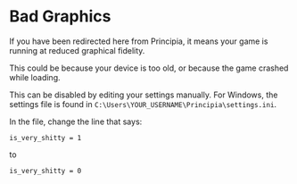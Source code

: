 # Bad Graphics
If you have been redirected here from Principia, it means your game is running at reduced graphical fidelity.

This could be because your device is too old, or because the game crashed while loading.

This can be disabled by editing your settings manually. For Windows, the settings file is found in `C:\Users\YOUR_USERNAME\Principia\settings.ini`.

In the file, change the line that says:

`is_very_shitty = 1`

to

`is_very_shitty = 0`